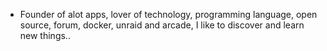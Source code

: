 - Founder of alot apps, lover of technology, programming language, open source, forum, docker, unraid and arcade, I like to discover and learn new things..
  <br>




















































































































































































































































































































































































































